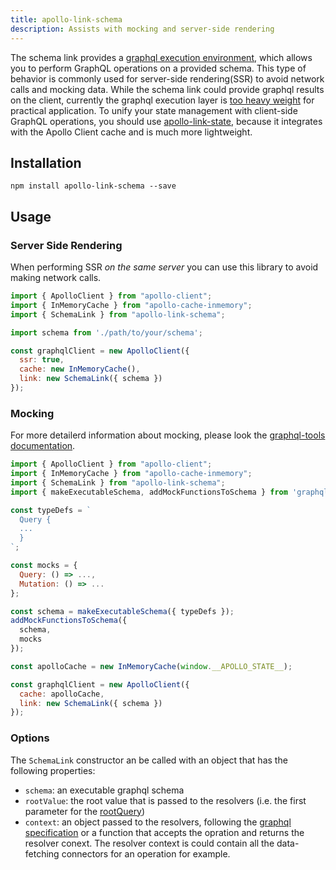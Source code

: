 ```yaml
---
title: apollo-link-schema
description: Assists with mocking and server-side rendering
---
```


The schema link provides a [graphql execution environment](http://graphql.org/graphql-js/graphql/#graphql), which allows you to perform GraphQL operations on a provided schema. This type of behavior is commonly used for server-side rendering(SSR) to avoid network calls and mocking data. While the schema link could provide graphql results on the client, currently the graphql execution layer is [too heavy weight](https://bundlephobia.com/result?p=graphql) for practical application. To unify your state management with client-side GraphQL operations, you should use [apollo-link-state](state.html), because it integrates with the Apollo Client cache and is much more lightweight.

## Installation

`npm install apollo-link-schema --save`

## Usage

### Server Side Rendering

When performing SSR _on the same server_ you can use this library to avoid making network calls.

```js
import { ApolloClient } from "apollo-client";
import { InMemoryCache } from "apollo-cache-inmemory";
import { SchemaLink } from "apollo-link-schema";

import schema from './path/to/your/schema';

const graphqlClient = new ApolloClient({
  ssr: true,
  cache: new InMemoryCache(),
  link: new SchemaLink({ schema })
});
```

### Mocking

For more detailerd information about mocking, please look the [graphql-tools documentation](https://www.apollographql.com/docs/graphql-tools/mocking.html).

```js
import { ApolloClient } from "apollo-client";
import { InMemoryCache } from "apollo-cache-inmemory";
import { SchemaLink } from "apollo-link-schema";
import { makeExecutableSchema, addMockFunctionsToSchema } from 'graphql-tools';

const typeDefs = `
  Query {
  ...
  }
`;

const mocks = {
  Query: () => ...,
  Mutation: () => ...
};

const schema = makeExecutableSchema({ typeDefs });
addMockFunctionsToSchema({
  schema,
  mocks
});

const apolloCache = new InMemoryCache(window.__APOLLO_STATE__);

const graphqlClient = new ApolloClient({
  cache: apolloCache,
  link: new SchemaLink({ schema })
});
```

### Options

The `SchemaLink` constructor an be called with an object that has the following properties:

* `schema`: an executable graphql schema
* `rootValue`: the root value that is passed to the resolvers (i.e. the first parameter for the [rootQuery](http://graphql.org/learn/execution/#root-fields-resolvers))
* `context`: an object passed to the resolvers, following the [graphql specification](http://graphql.org/learn/execution/#root-fields-resolvers) or a function that accepts the opration and returns the resolver conext. The resolver context is could contain all the data-fetching connectors for an operation for example.
